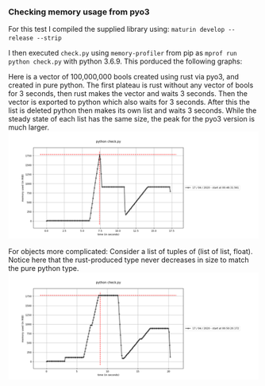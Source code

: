 ### Checking memory usage from pyo3

For this test I compiled the supplied library using:
`maturin develop --release --strip`

I then executed `check.py` using `memory-profiler` from pip as `mprof run python check.py` with python 3.6.9. This porduced the following graphs:


Here is a vector of 100,000,000 bools created using rust via pyo3, and created in pure python.
The first plateau is rust without any vector of bools for 3 seconds, then rust makes the vector and waits 3 seconds. Then the vector is exported to python which also waits for 3 seconds. After this the list is deleted python then makes its own list and waits 3 seconds. While the steady state of each list has the same size, the peak for the pyo3 version is much larger.
![Vector Of Bool](RawBoolsOnly.png)

For objects more complicated: Consider a list of tuples of (list of list, float).
Notice here that the rust-produced type never decreases in size to match the pure python type.
![Vector of Tuples](NestedListTypes.png)



